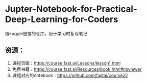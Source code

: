 # Jupter-Notebook-for-Practical-Deep-Learning-for-Coders
跟kaggle链接的仓库，用于学习时复现笔记
## 资源：
1. 课程页面：https://course.fast.ai/Lessons/lesson1.html
2. 免费书籍：https://course.fast.ai/Resources/book.html#nbviewer
3. 课程对应的notebook：https://github.com/fastai/course22

